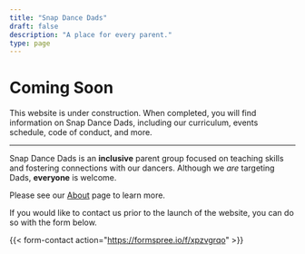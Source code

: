 ```yaml
---
title: "Snap Dance Dads"
draft: false
description: "A place for every parent."
type: page
---
```


# Coming Soon

This website is under construction. When completed, you will find information on Snap Dance Dads, including our curriculum, events schedule, code of conduct, and more.

---

Snap Dance Dads is an **inclusive** parent group focused on teaching skills and fostering connections with our dancers. Although we _are_ targeting Dads, **everyone** is welcome.

Please see our [About](/about/) page to learn more.

If you would like to contact us prior to the launch of the website, you can do so with the form below.

{{< form-contact action="https://formspree.io/f/xpzvgrqo" >}}

